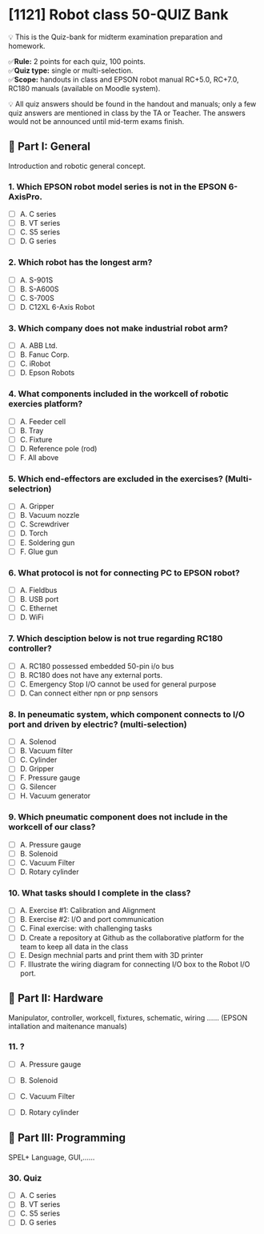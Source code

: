 # [1121] Robot class 50-QUIZ Bank

:bulb: This is the Quiz-bank for midterm examination preparation and homework. 

:white_check_mark:**Rule:** 2 points for each quiz, 100 points.   
:white_check_mark:**Quiz type:** single or multi-selection.   
:white_check_mark:**Scope:** handouts in class and EPSON robot manual RC+5.0, RC+7.0, RC180 manuals (available on Moodle system). 

:bulb: All quiz answers should be found in the handout and manuals; only a few quiz answers are mentioned in class by the TA or Teacher. The answers would not be announced until mid-term exams finish. 

 

## :pencil: Part I: General 
Introduction and robotic general concept. 

### 1. Which EPSON robot model series is not in the EPSON 6-AxisPro. 
- [ ] A. C series
- [ ] B. VT series 
- [ ] C. S5 series
- [ ] D. G series

### 2. Which robot has the longest arm? 
- [ ] A. S-901S
- [ ] B. S-A600S 
- [ ] C. S-700S
- [ ] D. C12XL 6-Axis Robot

### 3. Which company does not make industrial robot arm? 
- [ ] A. ABB Ltd.
- [ ] B. Fanuc Corp. 
- [ ] C. iRobot
- [ ] D. Epson Robots

### 4. What components included in the workcell of robotic exercies platform?
- [ ] A. Feeder cell
- [ ] B. Tray
- [ ] C. Fixture
- [ ] D. Reference pole (rod)
- [ ] F. All above

### 5. Which end-effectors are excluded in the exercises? (Multi-selectrion)
- [ ] A. Gripper
- [ ] B. Vacuum nozzle
- [ ] C. Screwdriver
- [ ] D. Torch
- [ ] E. Soldering gun
- [ ] F. Glue gun 

### 6. What protocol is not for connecting PC to EPSON robot? 
- [ ] A. Fieldbus
- [ ] B. USB port
- [ ] C. Ethernet
- [ ] D. WiFi 

### 7. Which desciption below is not true regarding RC180 controller? 
- [ ] A. RC180 possessed embedded 50-pin i/o bus 
- [ ] B. RC180 does not have any external ports.
- [ ] C. Emergency Stop I/O cannot be used for general purpose
- [ ] D. Can connect either npn or pnp sensors

### 8. In peneumatic system, which component connects to I/O port and driven by electric? (multi-selection)
- [ ] A. Solenod
- [ ] B. Vacuum filter
- [ ] C. Cylinder
- [ ] D. Gripper
- [ ] F. Pressure gauge 
- [ ] G. Silencer
- [ ] H. Vacuum generator 

### 9. Which pneumatic component does not include in the workcell of our class? 
- [ ] A. Pressure gauge
- [ ] B. Solenoid
- [ ] C. Vacuum Filter 
- [ ] D. Rotary cylinder

### 10. What tasks should I complete in the class? 
- [ ] A. Exercise #1: Calibration and Alignment
- [ ] B. Exercise #2: I/O and port communication
- [ ] C. Final exercise: with challenging tasks
- [ ] D. Create a repository at Github as the collaborative platform for the team to keep all data in the class
- [ ] E. Design mechnial parts and print them with 3D printer
- [ ] F. Illustrate the wiring diagram for connecting I/O box to the Robot I/O port.  
## :pencil: Part II: Hardware   
Manipulator, controller, workcell, fixtures, schematic, wiring  ...... (EPSON intallation and maitenance manuals) 

### 11. ? 
- [ ] A. Pressure gauge
- [ ] B. Solenoid
- [ ] C. Vacuum Filter 
- [ ] D. Rotary cylinder


## :pencil: Part III: Programming   
SPEL+ Language, GUI,...... 

### 30. Quiz
- [ ] A. C series
- [ ] B. VT series 
- [ ] C. S5 series
- [ ] D. G series
